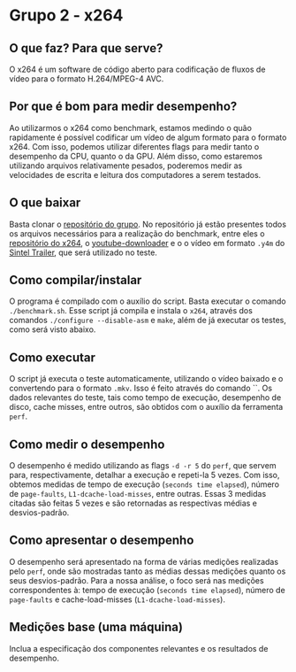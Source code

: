 # Grupo 2 - x264

## O que faz? Para que serve?
O x264 é um software de código aberto para codificação de fluxos de vídeo para o formato H.264/MPEG-4 AVC.

## Por que é bom para medir desempenho?
Ao utilizarmos o x264 como benchmark, estamos medindo o quão rapidamente é possível codificar um vídeo de algum formato para o formato x264. Com isso, podemos utilizar diferentes flags para medir tanto o desempenho da CPU, quanto o da GPU. Além disso, como estaremos utilizando arquivos relativamente pesados, poderemos medir as velocidades de escrita e leitura dos computadores a serem testados.

## O que baixar
Basta clonar o [repositório do grupo](https://github.com/henriquefacioli/mc733benchmark). No repositório já estão presentes todos os arquivos necessários para a realização do benchmark, entre eles o [repositório do x264](http://git.videolan.org/), o [youtube-downloader](https://yt-dl.org/downloads/latest/youtube-dl) e o 
o vídeo em formato `.y4m` do [Sintel Trailer](https://media.xiph.org/video/derf/y4m/sintel_trailer_2k_480p24.y4m), que será utilizado no teste.

## Como compilar/instalar
O programa é compilado com o auxílio do script. Basta executar o comando `./benchmark.sh`. Esse script já compila e instala o `x264`, através dos comandos `./configure --disable-asm` e `make`, além de já executar os testes, como será visto abaixo.

## Como executar
O script já executa o teste automaticamente, utilizando o vídeo baixado e o convertendo para o formato `.mkv`. Isso é feito através do comando ``. Os dados relevantes do teste, tais como tempo de execução, desempenho de disco, cache misses, entre outros, são obtidos com o auxílio da ferramenta `perf`.

## Como medir o desempenho
O desempenho é medido utilizando as flags `-d -r 5` do `perf`, que servem para, respectivamente, detalhar a execução e repeti-la 5 vezes. Com isso, obtemos medidas de tempo de execução (`seconds time elapsed`), número de `page-faults`, `L1-dcache-load-misses`, entre outras. Essas 3 medidas citadas são feitas 5 vezes e são retornadas as respectivas médias e desvios-padrão.

## Como apresentar o desempenho
O desempenho será apresentado na forma de várias medições realizadas pelo `perf`, onde são mostradas tanto as médias dessas medições quanto os seus desvios-padrão. Para a nossa análise, o foco será nas medições correspondentes à: tempo de execução (`seconds time elapsed`), número de `page-faults` e cache-load-misses (`L1-dcache-load-misses`).

## Medições base (uma máquina)
Inclua a especificação dos componentes relevantes e os resultados de desempenho.
